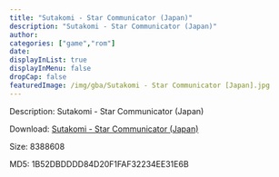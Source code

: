 ```yaml
---
title: "Sutakomi - Star Communicator (Japan)"
description: "Sutakomi - Star Communicator (Japan)"
author: 
categories: ["game","rom"]
date: 
displayInList: true
displayInMenu: false
dropCap: false
featuredImage: /img/gba/Sutakomi - Star Communicator [Japan].jpg
---
```


Description: Sutakomi - Star Communicator (Japan)

Download: <a style="text-decoration:underline;" href="https://mega.nz/#!OLAAiSJI!b-GIbflO7JOQ6I4o0j3SqNJY7W8QEqzj7u0AjGllfIc" target = "_blank" rel = "nofollow" > Sutakomi - Star Communicator (Japan)</a>

Size: 8388608

MD5: 1B52DBDDDD84D20F1FAF32234EE31E6B

